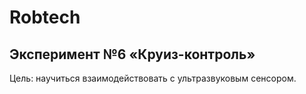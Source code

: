 # Robtech
## Эксперимент №6 «Круиз-контроль»

Цель: научиться взаимодействовать с ультразвуковым сенсором.
